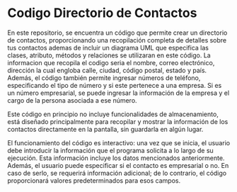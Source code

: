 # Codigo Directorio de Contactos
En este repositorio, se encuentra un código que permite crear un directorio de contactos, proporcionando una recopilación completa de detalles sobre tus contactos ademas de incluir un diagrama UML que especifica las clases, atributo, métodos y relaciones se utilizaran en este código. La informacion que recopila el codigo seria el nombre, correo electrónico, dirección la cual engloba calle, ciudad, código postal, estado y país. Además, el código también permite ingresar números de teléfono, especificando el tipo de número y si este pertenece a una empresa. Si es un número empresarial, se puede ingresar la información de la empresa y el cargo de la persona asociada a ese número.

Este código en principio no incluye funcionalidades de almacenamiento, está diseñado principalmente para recopilar y mostrar la información de los contactos directamente en la pantalla, sin guardarla en algún lugar.

El funcionamiento del código es interactivo: una vez que se inicia, el usuario debe introducir la información que el programa solicita a lo largo de su ejecución. Esta información incluye los datos mencionados anteriormente. Además, el usuario puede especificar si el contacto es empresarial o no. En caso de serlo, se requerirá información adicional; de lo contrario, el código proporcionará valores predeterminados para esos campos.
